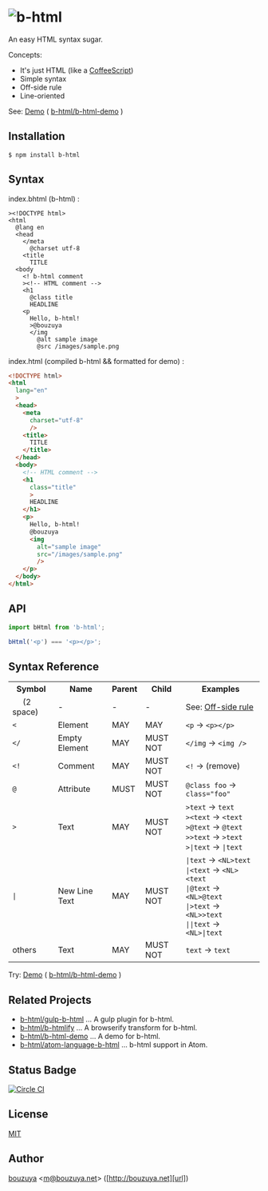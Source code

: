 # ![b-html](https://cloud.githubusercontent.com/assets/1221346/9025477/cc197724-3940-11e5-95ba-0ac9bd8615b3.png)

An easy HTML syntax sugar.

Concepts:

- It's just HTML (like a [CoffeeScript](http://coffeescript.org))
- Simple syntax
- Off-side rule
- Line-oriented

See: [Demo](http://b-html.github.io/b-html-demo/) ( [b-html/b-html-demo](https://github.com/b-html/b-html-demo/) )

## Installation

```
$ npm install b-html
```

## Syntax

index.bhtml (b-html) :

```b-html
><!DOCTYPE html>
<html
  @lang en
  <head
    </meta
      @charset utf-8
    <title
      TITLE
  <body
    <! b-html comment
    ><!-- HTML comment -->
    <h1
      @class title
      HEADLINE
    <p
      Hello, b-html!
      >@bouzuya
      </img
        @alt sample image
        @src /images/sample.png
```

index.html (compiled b-html && formatted for demo) :

```html
<!DOCTYPE html>
<html
  lang="en"
  >
  <head>
    <meta
      charset="utf-8"
      />
    <title>
      TITLE
    </title>
  </head>
  <body>
    <!-- HTML comment -->
    <h1
      class="title"
      >
      HEADLINE
    </h1>
    <p>
      Hello, b-html!
      @bouzuya
      <img
        alt="sample image"
        src="/images/sample.png"
        />
    </p>
  </body>
</html>
```

## API

```javascript
import bHtml from 'b-html';

bHtml('<p') === '<p></p>';
```

## Syntax Reference

<table>
    <tr>
      <th>Symbol</th>
      <th>Name</th>
      <th>Parent</th>
      <th>Child</th>
      <th>Examples</th>
    </tr>
    <tr>
      <td><code>  </code> (2 space)</td>
      <td>-</td>
      <td>-</td>
      <td>-</td>
      <td>See: <a href="https://en.wikipedia.org/wiki/Off-side_rule">Off-side rule</a></td>
    </tr>
    <tr>
      <td><code>&lt;</code></td>
      <td>Element</td>
      <td>MAY</td>
      <td>MAY</td>
      <td><code>&lt;p</code> -> <code>&lt;p&gt;&lt;/p&gt;</code></td>
    </tr>
    <tr>
      <td><code>&lt;/</code></td>
      <td>Empty Element</td>
      <td>MAY</td>
      <td>MUST NOT</td>
      <td><code>&lt;/img</code> -> <code>&lt;img /&gt;</code></td>
    </tr>
    <tr>
      <td><code>&lt;!</code></td>
      <td>Comment</td>
      <td>MAY</td>
      <td>MUST NOT</td>
      <td><code>&lt;!</code> -> (remove)</td>
    </tr>
    <tr>
      <td><code>@</code></td>
      <td>Attribute</td>
      <td>MUST</td>
      <td>MUST NOT</td>
      <td><code>@class foo</code> -> <code>class="foo"</code></td>
    </tr>
    <tr>
      <td><code>&gt;</code></td>
      <td>Text</td>
      <td>MAY</td>
      <td>MUST NOT</td>
      <td>
        <code>&gt;text</code> -> <code>text</code><br />
        <code>&gt;&lt;text</code> -> <code>&lt;text</code><br />
        <code>&gt;@text</code> -> <code>@text</code><br />
        <code>&gt;&gt;text</code> -> <code>&gt;text</code><br />
        <code>&gt;|text</code> -> <code>|text</code>
      </td>
    </tr>
    <tr>
      <td><code>|</code></td>
      <td>New Line Text</td>
      <td>MAY</td>
      <td>MUST NOT</td>
      <td>
        <code>|text</code> -> <code>&lt;NL&gt;text</code><br />
        <code>|&lt;text</code> -> <code>&lt;NL&gt;&lt;text</code><br />
        <code>|@text</code> -> <code>&lt;NL&gt;@text</code><br />
        <code>|&gt;text</code> -> <code>&lt;NL&gt;&gt;text</code><br />
        <code>||text</code> -> <code>&lt;NL&gt;|text</code>
      </td>
    </tr>
    <tr>
      <td>others</td>
      <td>Text</td>
      <td>MAY</td>
      <td>MUST NOT</td>
      <td><code>text</code> -> <code>text</code></td>
    </tr>
</table>

Try: [Demo](http://b-html.github.io/b-html-demo/) ( [b-html/b-html-demo](https://github.com/b-html/b-html-demo/) )

## Related Projects

- [b-html/gulp-b-html](https://github.com/b-html/gulp-b-html/) ... A gulp plugin for b-html.
- [b-html/b-htmlify](https://github.com/b-html/b-htmlify) ... A browserify transform for b-html.
- [b-html/b-html-demo](https://github.com/b-html/b-html-demo/) ... A demo for b-html.
- [b-html/atom-language-b-html](https://github.com/b-html/atom-language-b-html) ... b-html support in Atom.

## Status Badge

[![Circle CI](https://circleci.com/gh/b-html/b-html.svg?style=svg)](https://circleci.com/gh/b-html/b-html)

## License

[MIT](LICENSE)

## Author

[bouzuya][user] &lt;[m@bouzuya.net][email]&gt; ([http://bouzuya.net][url])

[user]: https://github.com/bouzuya
[email]: mailto:m@bouzuya.net
[url]: http://bouzuya.net
